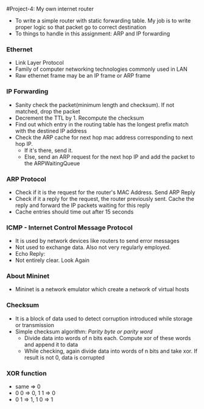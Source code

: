 #Project-4: My own internet router

- To write a simple router with static forwarding table. My job is to write proper logic so that packet go to correct destination
- To things to handle in this assignment: ARP and IP forwarding

### Ethernet
- Link Layer Protocol
- Family of computer networking technologies commonly used in LAN 
- Raw ethernet frame may be an IP frame or ARP frame

### IP Forwarding
- Sanity check the packet(minimum length and checksum). If not matched, drop the packet
- Decrement the TTL by 1. Recompute the checksum 
- Find out which entry in the routing table has the longest prefix match with the destined IP address 
- Check the ARP cache for next hop mac address corresponding to next hop IP. 
	- If it's there, send it.
	- Else, send an ARP request for the next hop IP and add the packet to the ARPWaitingQueue

### ARP Protocol	
- Check if it is the request for the router's MAC Address. Send ARP Reply 
- Check if it a reply for the request, the router previously sent. Cache the reply and forward the IP packets waiting for this reply
- Cache entries should time out after 15 seconds

### ICMP - Internet Control Message Protocol
- It is used by network devices like routers to send error messages 
- Not used to exchange data. Also not very regularly employed.
- Echo Reply:
- Not entirely clear. Look Again

### About Mininet
- Mininet is a network emulator which create a network of virtual hosts

### Checksum
- It is a block of data used to detect corruption introduced while storage or transmission 
- Simple checksum algorithm: *Parity byte or parity word*
  -	Divide data into words of n bits each. Compute xor of these words and append it to data 
  - While checking, again divide data into words of n bits and take xor. If result is not 0, data is corrupted

### XOR function
- same => 0
- 0 0 => 0, 1 1 => 0
- 0 1 => 1, 1 0 => 1
